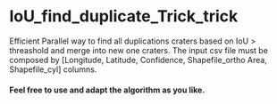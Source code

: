 # IoU_find_duplicate_Trick_trick
Efficient Parallel way to find all duplications craters based on IoU > threashold and merge into new one craters.
The input csv file must be composed by [Longitude,	Latitude,	Confidence,	Shapefile_ortho	Area,	Shapefile_cyl] columns.
#### Feel free to use and adapt the algorithm as you like.
